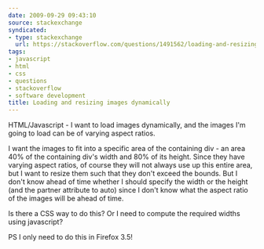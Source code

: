 ```yaml
---
date: 2009-09-29 09:43:10
source: stackexchange
syndicated:
- type: stackexchange
  url: https://stackoverflow.com/questions/1491562/loading-and-resizing-images-dynamically
tags:
- javascript
- html
- css
- questions
- stackoverflow
- software development
title: Loading and resizing images dynamically
---
```


HTML/Javascript - I want to load images dynamically, and the images I'm going to load can be of varying aspect ratios.

I want the images to fit into a specific area of the containing div - an area 40% of the containing div's width and 80% of its height. Since they have varying aspect ratios, of course they will not always use up this entire area, but I want to resize them such that they don't exceed the bounds. But I don't know ahead of time whether I should specify the width or the height (and the partner attribute to auto) since I don't know what the aspect ratio of the images will be ahead of time.

Is there a CSS way to do this? Or I need to compute the required widths using javascript?

PS I only need to do this in Firefox 3.5!